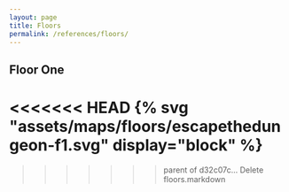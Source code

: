 ```yaml
---
layout: page
title: Floors
permalink: /references/floors/
---
```


## Floor One

<<<<<<< HEAD
{% svg "assets/maps/floors/escapethedungeon-f1.svg" display="block" %}
=======
<!-- Commented out while troublshooting. -->
<!--{% svg "assets/maps/floors/escapethedungeon-f1.svg" display="block" %}-->
>>>>>>> parent of d32c07c... Delete floors.markdown
